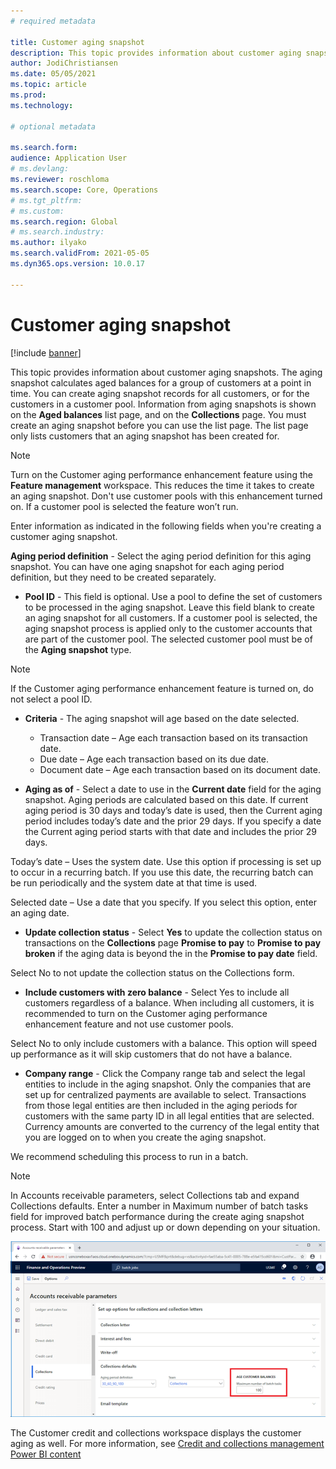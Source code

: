 ```yaml
---
# required metadata

title: Customer aging snapshot
description: This topic provides information about customer aging snapshots. The aging snapshot calculates aged balances for a group of customers at a point in time.
author: JodiChristiansen
ms.date: 05/05/2021
ms.topic: article
ms.prod: 
ms.technology: 

# optional metadata

ms.search.form: 
audience: Application User
# ms.devlang: 
ms.reviewer: roschloma
ms.search.scope: Core, Operations
# ms.tgt_pltfrm: 
# ms.custom: 
ms.search.region: Global
# ms.search.industry: 
ms.author: ilyako
ms.search.validFrom: 2021-05-05
ms.dyn365.ops.version: 10.0.17

---
```


# Customer aging snapshot

[!include [banner](../includes/banner.md)]

This topic provides information about customer aging snapshots. The aging snapshot calculates aged balances for a group of customers at a point in time. You can create aging snapshot records for all customers, or for the customers in a customer pool. Information from aging snapshots is shown on the **Aged balances** list page, and on the **Collections** page. You must create an aging snapshot before you can use the list page. The list page only lists customers that an aging snapshot has been created for.

> [!NOTE] 
> Turn on the Customer aging performance enhancement feature using the **Feature management** workspace. This reduces the time it takes to create an aging snapshot. Don't use customer pools with this enhancement turned on. If a customer pool is selected the feature won’t run.

Enter information as indicated in the following fields when you're creating a customer aging snapshot. 

**Aging period definition** - Select the aging period definition for this aging snapshot. You can have one aging snapshot for each aging period definition, but they need to be created separately. 

- **Pool ID** - This field is optional. Use a pool to define the set of customers to be processed in the aging snapshot. Leave this field blank to create an aging snapshot for all customers. If a customer pool is selected, the aging snapshot process is applied only to the customer accounts that are part of the customer pool. The selected customer pool must be of the **Aging snapshot** type.

> [!NOTE]
> If the Customer aging performance enhancement feature is turned on, do not select a pool ID. 

- **Criteria** - The aging snapshot will age based on the date selected. 

  - Transaction date – Age each transaction based on its transaction date.
  - Due date – Age each transaction based on its due date.
  - Document date – Age each transaction based on its document date.

- **Aging as of** - Select a date to use in the **Current date** field for the aging snapshot. Aging periods are calculated based on this date. If current aging period is 30 days and today’s date is used, then the Current aging period includes today’s date and the prior 29 days. If you specify a date the Current aging period starts with that date and includes the prior 29 days. 

Today’s date – Uses the system date. Use this option if processing is set up to occur in a recurring batch. If you use this date, the recurring batch can be run periodically and the system date at that time is used. 

Selected date – Use a date that you specify. If you select this option, enter an aging date. 

- **Update collection status** - Select **Yes** to update the collection status on transactions on the **Collections** page **Promise to pay** to **Promise to pay broken** if the aging data is beyond the in the **Promise to pay date** field. 

Select No to not update the collection status on the Collections form. 

- **Include customers with zero balance** - Select Yes to include all customers regardless of a balance. When including all customers, it is recommended to turn on the Customer aging performance enhancement feature and not use customer pools.

Select No to only include customers with a balance. This option will speed up performance as it will skip customers that do not have a balance.

 - **Company range** - Click the Company range tab and select the legal entities to include in the aging snapshot. Only the companies that are set up for centralized payments are available to select. Transactions from those legal entities are then included in the aging periods for customers with the same party ID in all legal entities that are selected. Currency amounts are converted to the currency of the legal entity that you are logged on to when you create the aging snapshot. 

We recommend scheduling this process to run in a batch.

> [!NOTE]
> In Accounts receivable parameters, select Collections tab and expand Collections defaults. Enter a number in Maximum number of batch tasks field for improved batch performance during the create aging snapshot process. Start with 100 and adjust up or down depending on your situation.

[![Customer aging snapshot](./media/customer-aging-snapshot-01.png)](./media/customer-aging-snapshot-01.png)

The Customer credit and collections workspace displays the customer aging as well. For more information, see [Credit and collections management Power BI content](https://docs.microsoft.com/dynamics365/finance/accounts-receivable/credit-collections-power-bi)
